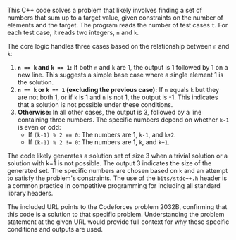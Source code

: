 This C++ code solves a problem that likely involves finding a set of numbers that sum up to a target value, given constraints on the number of elements and the target.  The program reads the number of test cases `t`. For each test case, it reads two integers, `n` and `k`.

The core logic handles three cases based on the relationship between `n` and `k`:

1. **`n == k` and `k == 1`:** If both `n` and `k` are 1, the output is 1 followed by 1 on a new line. This suggests a simple base case where a single element 1 is the solution.
2. **`n == k` or `k == 1` (excluding the previous case):** If `n` equals `k` but they are not both 1, or if `k` is 1 and `n` is not 1, the output is -1. This indicates that a solution is not possible under these conditions.
3. **Otherwise:** In all other cases, the output is 3, followed by a line containing three numbers. The specific numbers depend on whether `k-1` is even or odd:
   - If `(k-1) % 2 == 0`: The numbers are 1, `k-1`, and `k+2`.
   - If `(k-1) % 2 != 0`: The numbers are 1, `k`, and `k+1`.

The code likely generates a solution set of size 3 when a trivial solution or a solution with k=1 is not possible. The output 3 indicates the size of the generated set. The specific numbers are chosen based on `k` and an attempt to satisfy the problem's constraints. The use of the `bits/stdc++.h` header is a common practice in competitive programming for including all standard library headers.

The included URL points to the Codeforces problem 2032B, confirming that this code is a solution to that specific problem. Understanding the problem statement at the given URL would provide full context for why these specific conditions and outputs are used.